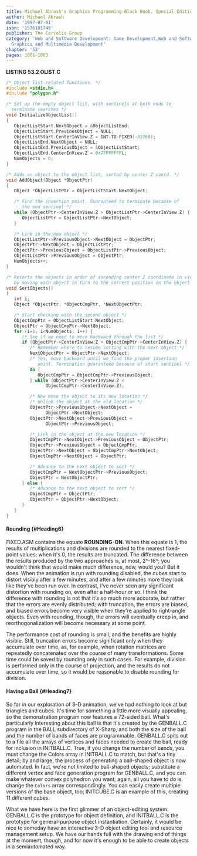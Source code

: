 ```yaml
---
title: Michael Abrash's Graphics Programming Black Book, Special Edition
author: Michael Abrash
date: '1997-07-01'
isbn: '1576101746'
publisher: The Coriolis Group
category: 'Web and Software Development: Game Development,Web and Software Development:
  Graphics and Multimedia Development'
chapter: '53'
pages: 1001-1003
---
```


**LISTING 53.2 OLIST.C**

```c
/* Object list-related functions. */
#include <stdio.h>
#include "polygon.h"

/* Set up the empty object list, with sentinels at both ends to
  terminate searches */
void InitializeObjectList()
{
   ObjectListStart.NextObject = &ObjectListEnd;
   ObjectListStart.PreviousObject = NULL;
   ObjectListStart.CenterInView.Z = INT-TO-FIXED(-32768);
   ObjectListEnd.NextObject = NULL;
   ObjectListEnd.PreviousObject = &ObjectListStart;
   ObjectListEnd.CenterInView.Z = 0x7FFFFFFFL;
   NumObjects = 0;
}

/* Adds an object to the object list, sorted by center Z coord. */
void AddObject(Object *ObjectPtr)
{
   Object *ObjectListPtr = ObjectListStart.NextObject;

   /* Find the insertion point. Guaranteed to terminate because of
      the end sentinel */
   while (ObjectPtr->CenterInView.Z > ObjectListPtr->CenterInView.Z) {
      ObjectListPtr = ObjectListPtr->NextObject;
   }

   /* Link in the new object */
   ObjectListPtr->PreviousObject->NextObject = ObjectPtr;
   ObjectPtr->NextObject = ObjectListPtr;
   ObjectPtr->PreviousObject = ObjectListPtr->PreviousObject;
   ObjectListPtr->PreviousObject = ObjectPtr;
   NumObjects++;
}

/* Resorts the objects in order of ascending center Z coordinate in view space,
   by moving each object in turn to the correct position in the object list. */
void SortObjects()
{
   int i;
   Object *ObjectPtr, *ObjectCmpPtr, *NextObjectPtr;

   /* Start checking with the second object */
   ObjectCmpPtr = ObjectListStart.NextObject;
   ObjectPtr = ObjectCmpPtr->NextObject;
   for (i=1; i<NumObjects; i++) {
      /* See if we need to move backward through the list */
      if (ObjectPtr->CenterInView.Z < ObjectCmpPtr->CenterInView.Z) {
         /* Remember where to resume sorting with the next object */
         NextObjectPtr = ObjectPtr->NextObject;
         /* Yes, move backward until we find the proper insertion
            point. Termination guaranteed because of start sentinel */
         do {
            ObjectCmpPtr = ObjectCmpPtr->PreviousObject;
         } while (ObjectPtr->CenterInView.Z <
               ObjectCmpPtr->CenterInView.Z);

         /* Now move the object to its new location */
         /* Unlink the object at the old location */
         ObjectPtr->PreviousObject->NextObject =
               ObjectPtr->NextObject;
         ObjectPtr->NextObject->PreviousObject =
               ObjectPtr->PreviousObject;

         /* Link in the object at the new location */
         ObjectCmpPtr->NextObject->PreviousObject = ObjectPtr;
         ObjectPtr->PreviousObject = ObjectCmpPtr;
         ObjectPtr->NextObject = ObjectCmpPtr->NextObject;
         ObjectCmpPtr->NextObject = ObjectPtr;

         /* Advance to the next object to sort */
         ObjectCmpPtr = NextObjectPtr->PreviousObject;
         ObjectPtr = NextObjectPtr;
      } else {
         /* Advance to the next object to sort */
         ObjectCmpPtr = ObjectPtr;
         ObjectPtr = ObjectPtr->NextObject;
      }
   }
}
```

#### Rounding {#Heading6}

FIXED.ASM contains the equate **ROUNDING-ON**. When this equate is 1,
the results of multiplications and divisions are rounded to the nearest
fixed-point values; when it's 0, the results are truncated. The
difference between the results produced by the two approaches is, at
most, 2^-16^; you wouldn't think that would make much difference, now,
would you? But it does. When the animation is run with rounding
disabled, the cubes start to distort visibly after a few minutes, and
after a few minutes more they look like they've been run over. In
contrast, I've never seen any significant distortion with rounding on,
even after a half-hour or so. I think the difference with rounding is
not that it's so much more accurate, but rather that the errors are
evenly distributed; with truncation, the errors are biased, and biased
errors become very visible when they're applied to right-angle objects.
Even with rounding, though, the errors will eventually creep in, and
reorthogonalization will become necessary at some point.

The performance cost of rounding is small, and the benefits are highly
visible. Still, truncation errors become significant only when they
accumulate over time, as, for example, when rotation matrices are
repeatedly concatenated over the course of many transformations. Some
time could be saved by rounding only in such cases. For example,
division is performed only in the course of projection, and the results
do not accumulate over time, so it would be reasonable to disable
rounding for division.

#### Having a Ball {#Heading7}

So far in our exploration of 3-D animation, we've had nothing to look at
but triangles and cubes. It's time for something a little more visually
appealing, so the demonstration program now features a 72-sided ball.
What's particularly interesting about this ball is that it's created by
the GENBALL.C program in the BALL subdirectory of X-Sharp, and both the
size of the ball and the number of bands of faces are programmable.
GENBALL.C spits out to a file all the arrays of vertices and faces
needed to create the ball, ready for inclusion in INITBALL.C. True, if
you change the number of bands, you must change the Colors array in
INITBALL.C to match, but that's a tiny detail; by and large, the process
of generating a ball-shaped object is now automated. In fact, we're not
limited to ball-shaped objects; substitute a different vertex and face
generation program for GENBALL.C, and you can make whatever convex
polyhedron you want; again, all you have to do is change the `Colors`
array correspondingly. You can easily create multiple versions of the
base object, too; INITCUBE.C is an example of this, creating 11
different cubes.

What we have here is the first glimmer of an object-editing system.
GENBALL.C is the prototype for object definition, and INITBALL.C is the
prototype for general-purpose object instantiation. Certainly, it would
be nice to someday have an interactive 3-D object editing tool and
resource management setup. We have our hands full with the drawing end
of things at the moment, though, and for now it's enough to be able to
create objects in a semiautomated way.
